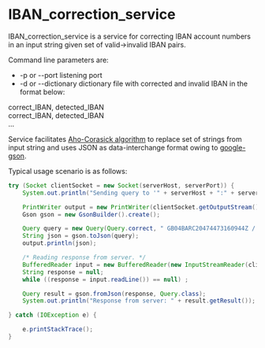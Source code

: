 # IBAN_correction_service

IBAN_correction_service is a service for correcting IBAN account numbers in an input string given set of valid->invalid IBAN pairs.

Command line parameters are:</br>
*  </t>-p or --port            listening port</br>
*  </t>-d or --dictionary      dictionary file with corrected and invalid IBAN in the format below:</br>

correct_IBAN, detected_IBAN</br>
correct_IBAN, detected_IBAN</br>
...</br>

Service facilitates [Aho-Corasick algorithm](https://en.wikipedia.org/wiki/Aho%E2%80%93Corasick_algorithm) to replace set of strings from input string and uses JSON as data-interchange format owing to [google-gson](https://github.com/google/gson).

Typical usage scenario is as follows:

```java
try (Socket clientSocket = new Socket(serverHost, serverPort)) {
    System.out.println("Sending query to '" + serverHost + ":" + serverPort + "'...");

    PrintWriter output = new PrintWriter(clientSocket.getOutputStream(), true);
    Gson gson = new GsonBuilder().create();

    Query query = new Query(Query.correct, " GB04BARC20474473160944Z / DEZ79850503003100180568 / FR763000400Z3200001019471656 EOL");
    String json = gson.toJson(query);
    output.println(json);

    /* Reading response from server. */
    BufferedReader input = new BufferedReader(new InputStreamReader(clientSocket.getInputStream()));
    String response = null;
    while ((response = input.readLine()) == null) ;

    Query result = gson.fromJson(response, Query.class);
    System.out.println("Response from server: " + result.getResult());

} catch (IOException e) {

    e.printStackTrace();
}

```

